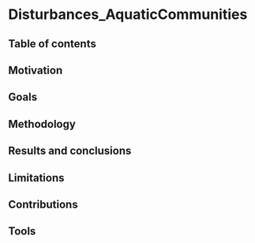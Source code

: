 # Disturbances_AquaticCommunities

## Table of contents

## Motivation

## Goals

## Methodology

## Results and conclusions

## Limitations

## Contributions

## Tools
